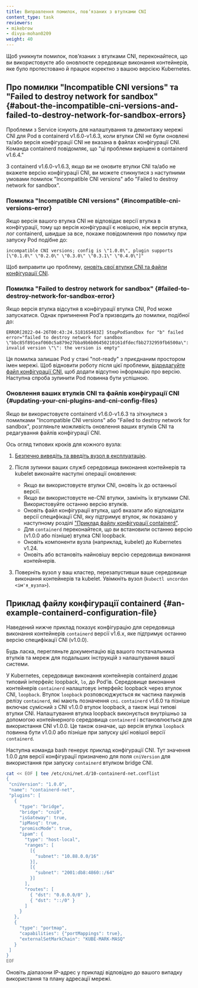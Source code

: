 ```yaml
---
title: Виправлення помилок, повʼязаних з втулками CNI
content_type: task
reviewers:
- mikebrow
- divya-mohan0209
weight: 40
---
```


<!-- overview -->

Щоб уникнути помилок, повʼязаних з втулками CNI, переконайтеся, що ви використовуєте або оновлюєте середовище виконання контейнерів, яке було протестовано й працює коректно з вашою версією Kubernetes.

## Про помилки "Incompatible CNI versions" та "Failed to destroy network for sandbox" {#about-the-incompatible-cni-versions-and-failed-to-destroy-network-for-sandbox-errors}

Проблеми з Service існують для налаштування та демонтажу мережі CNI для Pod в containerd v1.6.0-v1.6.3, коли втулки CNI не були оновлені та/або версія конфігурації CNI не вказана в файлах конфігурації CNI. Команда containerd повідомляє, що "ці проблеми вирішені в containerd v1.6.4."

З containerd v1.6.0-v1.6.3, якщо ви не оновите втулки CNI та/або не вкажете версію конфігурації CNI, ви можете стикнутися з наступними умовами помилок "Incompatible CNI versions" або "Failed to destroy network for sandbox".

### Помилка "Incompatible CNI versions" {#incompatible-cni-versions-error}

Якщо версія вашого втулка CNI не відповідає версії втулка в конфігурації, тому що версія конфігурації є новішою, ніж версія втулка, лог containerd, швидше за все, покаже повідомлення про помилку при запуску Pod подібнe до:

```log
incompatible CNI versions; config is \"1.0.0\", plugin supports [\"0.1.0\" \"0.2.0\" \"0.3.0\" \"0.3.1\" \"0.4.0\"]"
```

Щоб виправити цю проблему, [оновіть свої втулки CNI та файли конфігурації CNI](#оновлення-ваших-втулків-cni-та-файлів-конфігурації-cni).

### Помилка "Failed to destroy network for sandbox" {#failed-to-destroy-network-for-sandbox-error}

Якщо версія втулка відсутня в конфігурації втулка CNI, Pod може запускатися. Однак припинення Podʼа призводить до помилки, подібної до:

```log
ERROR[2022-04-26T00:43:24.518165483Z] StopPodSandbox for "b" failed
error="failed to destroy network for sandbox \"bbc85f891eaf060c5a879e27bba9b6b06450210161dfdecfbb2732959fb6500a\": invalid version \"\": the version is empty"
```

Ця помилка залишає Pod у стані "not-ready" з приєднаним простором імен мережі. Щоб відновити роботу після цієї проблеми, [відредагуйте файл конфігурації CNI](#updating-your-cni-plugins-and-cni-config-files), щоб додати відсутню інформацію про версію. Наступна спроба зупинити Pod повинна бути успішною.

### Оновлення ваших втулків CNI та файлів конфігурації CNI {#updating-your-cni-plugins-and-cni-config-files}

Якщо ви використовуєте containerd v1.6.0-v1.6.3 та зіткнулися з помилками "Incompatible CNI versions" або "Failed to destroy network for sandbox", розгляньте можливість оновлення ваших втулків CNI та редагування файлів конфігурації CNI.

Ось огляд типових кроків для кожного вузла:

1. [Безпечно виведіть та введіть вузол в експлуатацію](/docs/tasks/administer-cluster/safely-drain-node/).
2. Після зупинки ваших служб середовища виконання контейнерів та kubelet виконайте наступні операції оновлення:

   - Якщо ви використовуєте втулки CNI, оновіть їх до останньої версії.
   - Якщо ви використовуєте не-CNI втулки, замініть їх втулками CNI. Використовуйте останню версію втулків.
   - Оновіть файл конфігурації втулка, щоб вказати або відповідати версії специфікації CNI, яку підтримує втулок, як показано у наступному розділі ["Приклад файлу конфігурації containerd"](#an-example-containerd-configuration-file).
   - Для `containerd` переконайтеся, що ви встановили останню версію (v1.0.0 або пізніше) втулка CNI loopback.
   - Оновіть компоненти вузла (наприклад, kubelet) до Kubernetes v1.24.
   - Оновіть або встановіть найновішу версію середовища виконання контейнерів.
3. Поверніть вузол у ваш кластер, перезапустивши ваше середовище виконання контейнерів та kubelet. Увімкніть вузол (`kubectl uncordon <ім'я_вузла>`).

## Приклад файлу конфігурації containerd {#an-example-containerd-configuration-file}

Наведений нижче приклад показує конфігурацію для середовища виконання контейнерів `containerd` версії v1.6.x, яке підтримує останню версію специфікації CNI (v1.0.0).

Будь ласка, перегляньте документацію від вашого постачальника втулків та мереж для подальших інструкцій з налаштування вашої системи.

У Kubernetes, середовище виконання контейнерів containerd додає типовий інтерфейс loopback, `lo`, до Podʼів. Середовище виконання контейнерів `containerd` налаштовує інтерфейс loopback через втулок CNI, `loopback`. Втулок `loopback` розповсюджується як частина пакунків релізу `containerd`, які мають позначення `cni`. `containerd` v1.6.0 та пізніше включає сумісний з CNI v1.0.0 втулок loopback, а також інші типові втулки CNI. Налаштування втулка loopback виконується внутрішньо за допомогою контейнерного середовища `containerd` і встановлюється для використання CNI v1.0.0. Це також означає, що версія втулка `loopback` повинна бути v1.0.0 або пізніше при запуску цієї новішої версії `containerd`.

Наступна команда bash генерує приклад конфігурації CNI. Тут значення 1.0.0 для версії конфігурації призначено для поля `cniVersion` для використання при запуску `containerd` втулком bridge CNI.

```bash
cat << EOF | tee /etc/cni/net.d/10-containerd-net.conflist
{
 "cniVersion": "1.0.0",
 "name": "containerd-net",
 "plugins": [
   {
     "type": "bridge",
     "bridge": "cni0",
     "isGateway": true,
     "ipMasq": true,
     "promiscMode": true,
     "ipam": {
       "type": "host-local",
       "ranges": [
         [{
           "subnet": "10.88.0.0/16"
         }],
         [{
           "subnet": "2001:db8:4860::/64"
         }]
       ],
       "routes": [
         { "dst": "0.0.0.0/0" },
         { "dst": "::/0" }
       ]
     }
   },
   {
     "type": "portmap",
     "capabilities": {"portMappings": true},
     "externalSetMarkChain": "KUBE-MARK-MASQ"
   }
 ]
}
EOF
```

Оновіть діапазони IP-адрес у прикладі відповідно до вашого випадку використання та плану адресації мережі.
